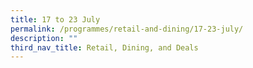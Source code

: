 ```yaml
---
title: 17 to 23 July
permalink: /programmes/retail-and-dining/17-23-july/
description: ""
third_nav_title: Retail, Dining, and Deals
---
```

